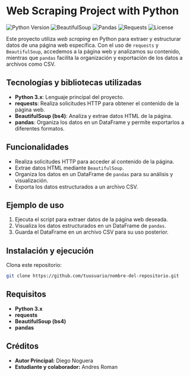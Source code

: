 # Web Scraping Project with Python

![Python Version](https://img.shields.io/badge/Python-3.x-blue)
![BeautifulSoup](https://img.shields.io/badge/BeautifulSoup-4.x-brightgreen)
![Pandas](https://img.shields.io/badge/Pandas-1.x-yellow)
![Requests](https://img.shields.io/badge/Requests-2.x-orange)
![License](https://img.shields.io/badge/License-MIT-lightgrey)

Este proyecto utiliza *web scraping* en Python para extraer y estructurar datos de una página web específica. Con el uso de `requests` y `BeautifulSoup`, accedemos a la página web y analizamos su contenido, mientras que `pandas` facilita la organización y exportación de los datos a archivos como CSV.

## Tecnologías y bibliotecas utilizadas

- **Python 3.x**: Lenguaje principal del proyecto.
- **requests**: Realiza solicitudes HTTP para obtener el contenido de la página web.
- **BeautifulSoup (bs4)**: Analiza y extrae datos HTML de la página.
- **pandas**: Organiza los datos en un DataFrame y permite exportarlos a diferentes formatos.

## Funcionalidades

- Realiza solicitudes HTTP para acceder al contenido de la página.
- Extrae datos HTML mediante `BeautifulSoup`.
- Organiza los datos en un DataFrame de `pandas` para su análisis y visualización.
- Exporta los datos estructurados a un archivo CSV.

## Ejemplo de uso

1. Ejecuta el script para extraer datos de la página web deseada.
2. Visualiza los datos estructurados en un DataFrame de `pandas`.
3. Guarda el DataFrame en un archivo CSV para su uso posterior.

## Instalación y ejecución
Clona este repositorio:
   ```bash
   git clone https://github.com/tuusuario/nombre-del-repositorio.git
   ```

## Requisitos

- **Python 3.x**
- **requests**
- **BeautifulSoup (bs4)**
- **pandas**

## Créditos

- **Autor Principal:** Diego Noguera
- **Estudiante y colaborador:** Andres Roman


